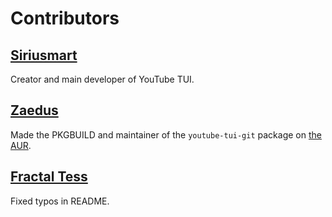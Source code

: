 # Contributors

## <a href="https://github.com/siriusmart" target=_blank>Siriusmart</a>

Creator and main developer of YouTube TUI.

## <a href="https://github.com/zaedus" target=_blank>Zaedus</a>

Made the PKGBUILD and maintainer of the `youtube-tui-git` package on <a href="https://aur.archlinux.org/packages/youtube-tui-git" target=_blank>the AUR</a>.

## <a href="https://github.com/fractal-tess" target=_blank>Fractal Tess</a>

Fixed typos in README.
